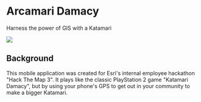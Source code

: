 # Arcamari Damacy

Harness the power of GIS with a Katamari

![](./gameplay.gif)

## Background

This mobile application was created for Esri's internal employee hackathon "Hack The Map 3". It plays like the classic PlayStation 2 game "Katamari Damacy", but by using your phone's GPS to get out in your community to make a bigger Katamari.
